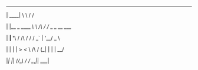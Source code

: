 
  ______       __          __            
  
  
  
 |  ____|      \ \        / /            
 
 
 
 | |__ _ ____  _\ \  /\  / /_ _ _ __ ___ 
 
 
 
 |  __| '__\ \/ /\ \/  \/ / _` | '__/ _ \
 
 
 
 | |  | |   >  <  \  /\  / (_| | | |  __/
 
 
 
 |_|  |_|  /_/\_\  \/  \/ \__,_|_|  \___|
                                         
                                         
